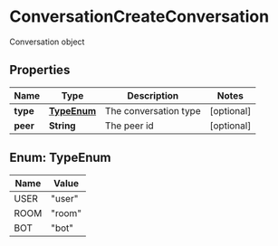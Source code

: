 

# ConversationCreateConversation

Conversation object
## Properties

Name | Type | Description | Notes
------------ | ------------- | ------------- | -------------
**type** | [**TypeEnum**](#TypeEnum) | The conversation type |  [optional]
**peer** | **String** | The peer id |  [optional]



## Enum: TypeEnum

Name | Value
---- | -----
USER | &quot;user&quot;
ROOM | &quot;room&quot;
BOT | &quot;bot&quot;



